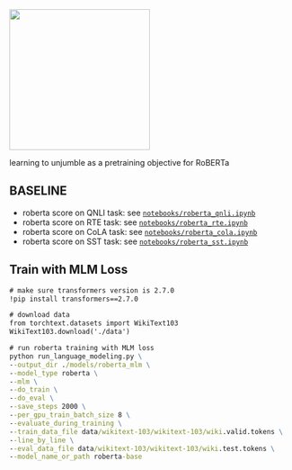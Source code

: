 <img src="https://media.giphy.com/media/xUOxeQdcBbmybIAjNm/giphy.gif" width="250" height="250" />

learning to unjumble as a pretraining objective for RoBERTa

## BASELINE
- roberta score on QNLI task: see [`notebooks/roberta_qnli.ipynb`](https://github.com/subhadarship/learning-to-unjumble/tree/master/notebooks/roberta_qnli.ipynb)
- roberta score on RTE task: see [`notebooks/roberta_rte.ipynb`](https://github.com/subhadarship/learning-to-unjumble/tree/master/notebooks/roberta_rte.ipynb)
- roberta score on CoLA task: see [`notebooks/roberta_cola.ipynb`](https://github.com/subhadarship/learning-to-unjumble/tree/master/notebooks/roberta_cola.ipynb)
- roberta score on SST task: see [`notebooks/roberta_sst.ipynb`](https://github.com/subhadarship/learning-to-unjumble/tree/master/notebooks/roberta_sst.ipynb)

## Train with MLM Loss

```cmd
# make sure transformers version is 2.7.0
!pip install transformers==2.7.0

# download data
from torchtext.datasets import WikiText103
WikiText103.download('./data')

# run roberta training with MLM loss
python run_language_modeling.py \
--output_dir ./models/roberta_mlm \
--model_type roberta \
--mlm \
--do_train \
--do_eval \
--save_steps 2000 \
--per_gpu_train_batch_size 8 \
--evaluate_during_training \
--train_data_file data/wikitext-103/wikitext-103/wiki.valid.tokens \
--line_by_line \
--eval_data_file data/wikitext-103/wikitext-103/wiki.test.tokens \
--model_name_or_path roberta-base

```